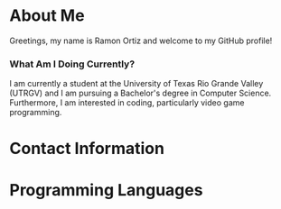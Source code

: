 # About Me 
Greetings, my name is Ramon Ortiz and welcome to my GitHub profile!

### What Am I Doing Currently?
I am currently a student at the University of Texas Rio Grande Valley (UTRGV) and I am pursuing a Bachelor's degree in Computer Science. Furthermore, I am interested in coding, particularly video game programming.

# Contact Information

# Programming Languages

<!--
**TheSixthOutcome/TheSixthOutcome** is a ✨ _special_ ✨ repository because its `README.md` (this file) appears on your GitHub profile.

Here are some ideas to get you started:

- 🔭 I’m currently working on ...
- 🌱 I’m currently learning ...
- 👯 I’m looking to collaborate on ...
- 🤔 I’m looking for help with ...
- 💬 Ask me about ...
- 📫 How to reach me: ...
- 😄 Pronouns: ...
- ⚡ Fun fact: ...
-->
